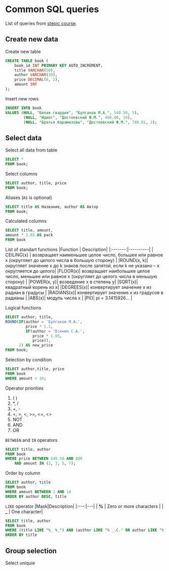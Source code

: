 # Common SQL queries
List of queries from [stepic course](https://stepik.org/course/63054/syllabus).
## Create new data

Create new table
```sql
CREATE TABLE book (
    book_id INT PRIMARY KEY AUTO_INCREMENT,
    title VARCHAR(50),
    author VARCHAR(30),
    price DECIMAL(8, 2),
    amount INT
);
```

Insert new rows
```sql
INSERT INTO book 
VALUES (NULL, "Белая гвардия", "Булгаков М.А.", 540.50, 5),
        (NULL, "Идиот", "Достоевский Ф.М.", 460.00, 10),
        (NULL, "Братья Карамазовы", "Достоевский Ф.М.", 799.01, 2);
```

## Select data

Select all data from table 
```sql
SELECT * 
FROM book;
```

Select columns
```sql
SELECT author, title, price 
FROM book;
```

Aliases (``AS`` is optional)
```sql
SELECT title AS Название, author AS Автор
FROM book;
```

Calculated columns
```sql
SELECT title, amount,
amount * 1.65 AS pack
FROM book
```

List of standart functions
|Function |	Description|
|:-------:|----------|
| CEILING(x) |	возвращает наименьшее целое число, большее или равное x (округляет до целого числа в большую сторону) |
|ROUND(x, k)|	округляет значение x до k знаков после запятой, если k не указано – x округляется до целого|
|FLOOR(x)|	возвращает наибольшее целое число, меньшее или равное x (округляет до  целого числа в меньшую сторону)	|
|POWER(x, y)|	возведение x в степень y|
|SQRT(x)|	квадратный корень из x|
|DEGREES(x)|	конвертирует значение x из радиан в градусы	|
|RADIANS(x)|	конвертирует значение x из градусов в радианы	|
|ABS(x)|	модуль числа x	|
|PI()|	pi = 3.1415926... |

Logical functions
```sql
SELECT author, title,
ROUND(IF(author = 'Булгаков М.А.', 
         price * 1.1, 
         IF(author = 'Есенин С.А.', 
            price * 1.05, 
            price)), 
      2) AS new_price
FROM book;
```

Selection by condition
```sql
SELECT author,title, price
FROM book
WHERE amount < 10;

```
Operator priorities
1. ( )
2. \*, /
3. \+, -
4. =, >, <, >=, <=, <>
5. NOT
6. AND
7. OR

``BETWEEN`` and ``IN`` operators
```sql
SELECT title, author
FROM book
WHERE price BETWEEN 540.50 AND 800 
    AND amount IN (2, 3, 5, 7);
```

Order by column
```sql
SELECT author, title
FROM book
WHERE amount BETWEEN 2 AND 14
ORDER BY author DESC, title
```

``LIKE`` operator
|Mask|Description|
|:---:|---|
| **%** | Zero or more characters |
| **_** | One character|
```sql
SELECT title, author
FROM book
WHERE (title LIKE "%_ %_") AND (author LIKE "% _.С." OR author LIKE "% С._.")
ORDER BY title
```
## Group selection
Select uniquie
```sql
```


```sql
```


```sql
```















